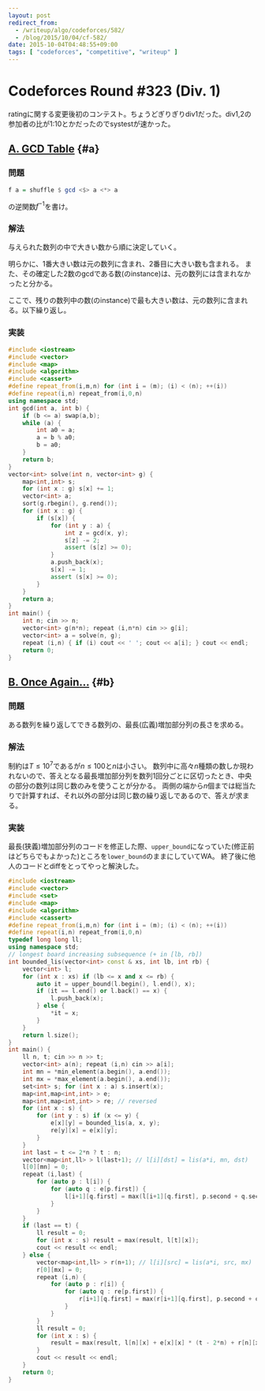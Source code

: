 ```yaml
---
layout: post
redirect_from:
  - /writeup/algo/codeforces/582/
  - /blog/2015/10/04/cf-582/
date: 2015-10-04T04:48:55+09:00
tags: [ "codeforces", "competitive", "writeup" ]
---
```


# Codeforces Round #323 (Div. 1)

ratingに関する変更後初のコンテスト。ちょうどぎりぎりdiv1だった。div1,2の参加者の比が1:10とかだったのでsystestが速かった。

<!-- more -->

## [A. GCD Table](http://codeforces.com/contest/582/problem/A) {#a}

### 問題

``` haskell
f a = shuffle $ gcd <$> a <*> a
```

の逆関数$f^{-1}$を書け。

### 解法

与えられた数列の中で大きい数から順に決定していく。

明らかに、1番大きい数は元の数列に含まれ、2番目に大きい数も含まれる。
また、その確定した2数のgcdである数(のinstance)は、元の数列には含まれなかったと分かる。

ここで、残りの数列中の数(のinstance)で最も大きい数は、元の数列に含まれる。以下繰り返し。

### 実装

``` c++
#include <iostream>
#include <vector>
#include <map>
#include <algorithm>
#include <cassert>
#define repeat_from(i,m,n) for (int i = (m); (i) < (n); ++(i))
#define repeat(i,n) repeat_from(i,0,n)
using namespace std;
int gcd(int a, int b) {
    if (b <= a) swap(a,b);
    while (a) {
        int a0 = a;
        a = b % a0;
        b = a0;
    }
    return b;
}
vector<int> solve(int n, vector<int> g) {
    map<int,int> s;
    for (int x : g) s[x] += 1;
    vector<int> a;
    sort(g.rbegin(), g.rend());
    for (int x : g) {
        if (s[x]) {
            for (int y : a) {
                int z = gcd(x, y);
                s[z] -= 2;
                assert (s[z] >= 0);
            }
            a.push_back(x);
            s[x] -= 1;
            assert (s[x] >= 0);
        }
    }
    return a;
}
int main() {
    int n; cin >> n;
    vector<int> g(n*n); repeat (i,n*n) cin >> g[i];
    vector<int> a = solve(n, g);
    repeat (i,n) { if (i) cout << ' '; cout << a[i]; } cout << endl;
    return 0;
}
```

## [B. Once Again...](http://codeforces.com/contest/582/problem/B) {#b}

### 問題

ある数列を繰り返してできる数列の、最長(広義)増加部分列の長さを求める。

### 解法

制約は$T \le 10^7$であるが$n \le 100$と$n$は小さい。
数列中に高々$n$種類の数しか現われないので、答えとなる最長増加部分列を数列1回分ごとに区切ったとき、中央の部分の数列は同じ数のみを使うことが分かる。
両側の端から$n$個までは総当たりで計算すれば、それ以外の部分は同じ数の繰り返しであるので、答えが求まる。

### 実装

最長(狭義)増加部分列のコードを修正した際、`upper_bound`になっていた(修正前はどちらでもよかった)ところを`lower_bound`のままにしていてWA。
終了後に他人のコードとdiffをとってやっと解決した。

``` c++
#include <iostream>
#include <vector>
#include <set>
#include <map>
#include <algorithm>
#include <cassert>
#define repeat_from(i,m,n) for (int i = (m); (i) < (n); ++(i))
#define repeat(i,n) repeat_from(i,0,n)
typedef long long ll;
using namespace std;
// longest board increasing subsequence (+ in [lb, rb])
int bounded_lis(vector<int> const & xs, int lb, int rb) {
    vector<int> l;
    for (int x : xs) if (lb <= x and x <= rb) {
        auto it = upper_bound(l.begin(), l.end(), x);
        if (it == l.end() or l.back() == x) {
            l.push_back(x);
        } else {
            *it = x;
        }
    }
    return l.size();
}
int main() {
    ll n, t; cin >> n >> t;
    vector<int> a(n); repeat (i,n) cin >> a[i];
    int mn = *min_element(a.begin(), a.end());
    int mx = *max_element(a.begin(), a.end());
    set<int> s; for (int x : a) s.insert(x);
    map<int,map<int,int> > e;
    map<int,map<int,int> > re; // reversed
    for (int x : s) {
        for (int y : s) if (x <= y) {
            e[x][y] = bounded_lis(a, x, y);
            re[y][x] = e[x][y];
        }
    }
    int last = t <= 2*n ? t : n;
    vector<map<int,ll> > l(last+1); // l[i][dst] = lis(a*i, mn, dst)
    l[0][mn] = 0;
    repeat (i,last) {
        for (auto p : l[i]) {
            for (auto q : e[p.first]) {
                l[i+1][q.first] = max(l[i+1][q.first], p.second + q.second);
            }
        }
    }
    if (last == t) {
        ll result = 0;
        for (int x : s) result = max(result, l[t][x]);
        cout << result << endl;
    } else {
        vector<map<int,ll> > r(n+1); // l[i][src] = lis(a*i, src, mx)
        r[0][mx] = 0;
        repeat (i,n) {
            for (auto p : r[i]) {
                for (auto q : re[p.first]) {
                    r[i+1][q.first] = max(r[i+1][q.first], p.second + q.second);
                }
            }
        }
        ll result = 0;
        for (int x : s) {
            result = max(result, l[n][x] + e[x][x] * (t - 2*n) + r[n][x]);
        }
        cout << result << endl;
    }
    return 0;
}
```
